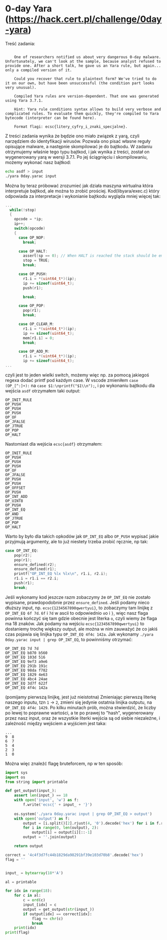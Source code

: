 # 0-day Yara (https://hack.cert.pl/challenge/0day-yara)

Treść zadania:

```

    One of researchers notified us about very dangerous 0-day malware. Unfortunately, we can't look at the sample, because analyst refused to provide one. After a short talk, he gave us an Yara rule, but again... only a compiled version of it.

    Could you recover that rule to plaintext form? We've tried to do it on our own, but have been unsuccessful (the condition part looks very unusual).

    Compiled Yara rules are version-dependent. That one was generated using Yara 3.7.1.

    Hint: Yara rule conditions syntax allows to build very verbose and complicated rules. To evaluate them quickly, they're compiled to Yara bytecode (interpreter can be found here).

    Format flagi: ecsc{litery_cyfry_i_znaki_specjalne}.

```

Z treści zadania wynika że będzie ono miało związek z yarą, czyli narzędziem do identyfikacji wirusów.
Pozwala ono pisać własne reguły opisujące malware, a następnie skompilować je do bajtkodu. W zadaniu
otrzymujemy właśnie tego typu bajtkod, i jak wynika z treści, został on wygenerowany yarą w wersji 3.7.1.
Po jej ściągnięciu i skompilowaniu, możemy wykonać nasz bajtkod:

```bash
echo asdf > input
./yara 0day.yarac input
```

Można by teraz próbować zrozumieć jak działa maszyna wirtualna która interpretuje bajtkod, ale
można to zrobić prościej. Kod(libyara/exec.c) który odpowiada za interpretacje i wykonianie bajtkodu wygląda
mniej więcej tak:

```c
...
  while(!stop)
  {
    opcode = *ip;
    ip++;
    switch(opcode)
    {
      case OP_NOP:
        break;

      case OP_HALT:
        assert(sp == 0); // When HALT is reached the stack should be empty.
        stop = TRUE;
        break;

      case OP_PUSH:
        r1.i = *(uint64_t*)(ip);
        ip += sizeof(uint64_t);
        push(r1);

        break;

      case OP_POP:
        pop(r1);
        break;

      case OP_CLEAR_M:
        r1.i = *(uint64_t*)(ip);
        ip += sizeof(uint64_t);
        mem[r1.i] = 0;
        break;

      case OP_ADD_M:
        r1.i = *(uint64_t*)(ip);
        ip += sizeof(uint64_t);
...
```

czyli jest to jeden wielki switch, możemy więc np. za pomocą jakiegoś regexa dodać printf pod każdym
case. W vscode zmieniłem `case (OP_[^:]+):` na `case $1:\nprintf("$1\\n");`, i po wykonaniu
bajtkodu dla wejścia `asdf` otrzymałem taki output:

```
OP_INIT_RULE
OP_PUSH
OP_PUSH
OP_PUSH
OP_OF
OP_JFALSE
OP_JTRUE
OP_POP
OP_HALT
```

Nastomiast dla wejścia `ecsc{asdf}` otrzymałem:

```
OP_INIT_RULE
OP_PUSH
OP_PUSH
OP_PUSH
OP_OF
OP_JFALSE
OP_PUSH
OP_PUSH
OP_OFFSET
OP_PUSH
OP_INT_ADD
OP_UINT8
OP_PUSH
OP_INT_EQ
OP_AND
OP_JTRUE
OP_POP
OP_HALT
```

Warto by było dla takich opkodów jak `OP_INT_EQ` albo `OP_PUSH` wypisać jakie przyjmują argumenty, ale
to już niestety trzeba zrobić ręcznie, np tak:

```c
case OP_INT_EQ:
    pop(r2);
    pop(r1);
    ensure_defined(r2);
    ensure_defined(r1);
    printf("OP_INT_EQ %lx %lx\n", r1.i, r2.i);
    r1.i = r1.i == r2.i;
    push(r1);
    break;
```

Jeśli wykonamy kod jeszcze razm zobaczymy że `OP_INT_EQ` nie zostało wypisane, prawdopodobnie przez
`ensure_defined`. Jeśli podamy nieco dłuższy input, np. `ecsc{1234567890qwertyui}`, to zobaczymy
tam linijkę z `OP_INT_EQ 6f 7d`. `6f` i `7d` w ascii to odpowiednio `o`o i `}`, więc nasz flaga powinna kończyć się tam gdzie obecnie jest literka `o`, czyli wiemy że flaga ma 18 znaków. Jak podamy na
wejściu `ecsc{1234567890qwertyui}` to dostaniemy trochę większy output, ale można w nim zauważyć że co
jakiś czas pojawia się linijka typu `OP_INT_EQ 4f4c 142a`. Jak wykonamy `./yara 0day.yarac input | grep OP_INT_EQ`, to powinniśmy otrzymać:

```
OP_INT_EQ 7d 7d
OP_INT_EQ b870 b560
OP_INT_EQ 103d 516
OP_INT_EQ 9ef3 a9e6
OP_INT_EQ 291b 191c
OP_INT_EQ 98da f782
OP_INT_EQ 1829 4e63
OP_INT_EQ 4bc4 24ae
OP_INT_EQ 3d7f 622f
OP_INT_EQ 4f4c 142a
```

(pomijamy pierwszą linijkę, jest już nieistotna)
Zmieniając pierwszą literkę naszego inputu, tzn `1` -> `2`, zmieni się jedynie ostatnia linijka outputu,
na `OP_INT_EQ 4f4c 1429`. Po kilku minutach prób, można stwierdzić, że liczby po lewej to poprawne
wartości, a te po prawej to "hash", wygenerowany przez nasz input, oraz że wszystkie literki wejścia są od siebie niezależne, i zależność między wejściem a wyjściem jest taka:
```
...
9  8
6  7
5  4
2  3
1  0
```

Można więc znaleźć flagę bruteforcem, np w ten sposób:

```python
import sys
import os
from string import printable

def get_output(input_):
    assert len(input_) == 18
    with open('input', 'w') as f:
        f.write('ecsc{' + input_ + '}')
    
    os.system('./yara 0day.yarac input | grep OP_INT_EQ > output')
    with open('output') as f:
        output = [i.split()[2].rjust(4, '0').decode('hex') for i in f.read().split('\n')[1:-1][::-1]]
        for i in range(0, len(output), 2):
            output[i] = output[i][::-1]
        output = ''.join(output)

    return output

correct = '4c4f3d7fc44b1829da98291bf39e103d70b8'.decode('hex')
flag = ''


input_ = bytearray(18*'A')

al = printable

for idx in range(18):
    for c in al:
        c = ord(c)
        input_[idx] = c
        output = get_output(str(input_))
        if output[idx] == correct[idx]:
            flag += chr(c)
            break
    print(idx)
print(flag)
```